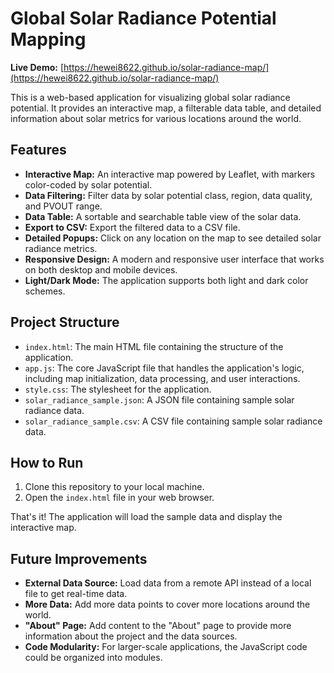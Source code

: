# Global Solar Radiance Potential Mapping

**Live Demo:** [https://hewei8622.github.io/solar-radiance-map/](https://hewei8622.github.io/solar-radiance-map/)

This is a web-based application for visualizing global solar radiance potential. It provides an interactive map, a filterable data table, and detailed information about solar metrics for various locations around the world.

## Features

- **Interactive Map:** An interactive map powered by Leaflet, with markers color-coded by solar potential.
- **Data Filtering:** Filter data by solar potential class, region, data quality, and PVOUT range.
- **Data Table:** A sortable and searchable table view of the solar data.
- **Export to CSV:** Export the filtered data to a CSV file.
- **Detailed Popups:** Click on any location on the map to see detailed solar radiance metrics.
- **Responsive Design:** A modern and responsive user interface that works on both desktop and mobile devices.
- **Light/Dark Mode:** The application supports both light and dark color schemes.

## Project Structure

- `index.html`: The main HTML file containing the structure of the application.
- `app.js`: The core JavaScript file that handles the application's logic, including map initialization, data processing, and user interactions.
- `style.css`: The stylesheet for the application.
- `solar_radiance_sample.json`: A JSON file containing sample solar radiance data.
- `solar_radiance_sample.csv`: A CSV file containing sample solar radiance data.

## How to Run

1.  Clone this repository to your local machine.
2.  Open the `index.html` file in your web browser.

That's it! The application will load the sample data and display the interactive map.

## Future Improvements

- **External Data Source:** Load data from a remote API instead of a local file to get real-time data.
- **More Data:** Add more data points to cover more locations around the world.
- **"About" Page:** Add content to the "About" page to provide more information about the project and the data sources.
- **Code Modularity:** For larger-scale applications, the JavaScript code could be organized into modules. 